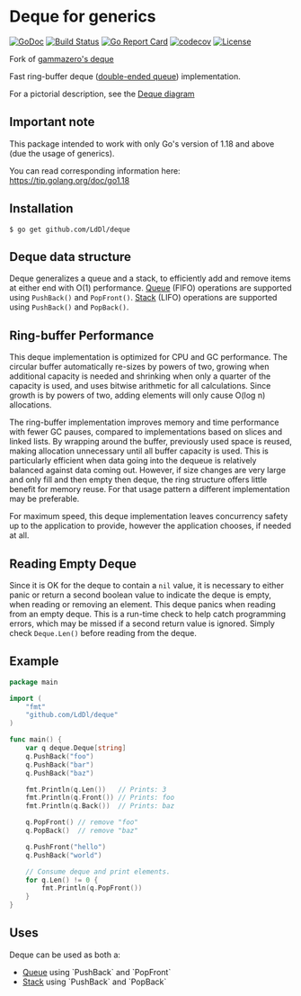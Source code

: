 # Deque for generics

[![GoDoc](https://pkg.go.dev/badge/github.com/LdDl/deque)](https://pkg.go.dev/github.com/LdDl/deque)
[![Build Status](https://github.com/LdDl/deque/actions/workflows/go.yml/badge.svg)](https://github.com/LdDl/deque/actions/workflows/go.yml)
[![Go Report Card](https://goreportcard.com/badge/github.com/LdDl/deque)](https://goreportcard.com/report/github.com/LdDl/deque)
[![codecov](https://codecov.io/gh/LdDl/deque/branch/master/graph/badge.svg)](https://codecov.io/gh/LdDl/deque)
[![License](https://img.shields.io/badge/License-MIT-blue.svg)](LICENSE)

Fork of [gammazero's deque](https://github.com/gammazero/deque)

Fast ring-buffer deque ([double-ended queue](https://en.wikipedia.org/wiki/Double-ended_queue)) implementation.

For a pictorial description, see the [Deque diagram](https://github.com/LdDl/deque/wiki)

## Important note

This package intended to work with only Go's version of 1.18 and above (due the usage of generics).

You can read corresponding information here: https://tip.golang.org/doc/go1.18

## Installation

```shell
$ go get github.com/LdDl/deque
```

## Deque data structure

Deque generalizes a queue and a stack, to efficiently add and remove items at either end with O(1) performance.  [Queue](https://en.wikipedia.org/wiki/Queue_(abstract_data_type)) (FIFO) operations are supported using `PushBack()` and `PopFront()`.  [Stack](https://en.wikipedia.org/wiki/Stack_(abstract_data_type)) (LIFO) operations are supported using `PushBack()` and `PopBack()`.

## Ring-buffer Performance

This deque implementation is optimized for CPU and GC performance.  The circular buffer automatically re-sizes by powers of two, growing when additional capacity is needed and shrinking when only a quarter of the capacity is used, and uses bitwise arithmetic for all calculations.  Since growth is by powers of two, adding elements will only cause O(log n) allocations.

The ring-buffer implementation improves memory and time performance with fewer GC pauses, compared to implementations based on slices and linked lists.  By wrapping around the buffer, previously used space is reused, making allocation unnecessary until all buffer capacity is used.  This is particularly efficient when data going into the dequeue is relatively balanced against data coming out.  However, if size changes are very large and only fill and then empty then deque, the ring structure offers little benefit for memory reuse.  For that usage pattern a different implementation may be preferable.

For maximum speed, this deque implementation leaves concurrency safety up to the application to provide, however the application chooses, if needed at all.

## Reading Empty Deque

Since it is OK for the deque to contain a `nil` value, it is necessary to either panic or return a second boolean value to indicate the deque is empty, when reading or removing an element.  This deque panics when reading from an empty deque.  This is a run-time check to help catch programming errors, which may be missed if a second return value is ignored.  Simply check `Deque.Len()` before reading from the deque.

## Example

```go
package main

import (
    "fmt"
    "github.com/LdDl/deque"
)

func main() {
    var q deque.Deque[string]
    q.PushBack("foo")
    q.PushBack("bar")
    q.PushBack("baz")

    fmt.Println(q.Len())   // Prints: 3
    fmt.Println(q.Front()) // Prints: foo
    fmt.Println(q.Back())  // Prints: baz

    q.PopFront() // remove "foo"
    q.PopBack()  // remove "baz"

    q.PushFront("hello")
    q.PushBack("world")

    // Consume deque and print elements.
    for q.Len() != 0 {
        fmt.Println(q.PopFront())
    }
}
```

## Uses

Deque can be used as both a:
- [Queue](https://en.wikipedia.org/wiki/Queue_(abstract_data_type)) using `PushBack` and `PopFront`
- [Stack](https://en.wikipedia.org/wiki/Stack_(abstract_data_type)) using `PushBack` and `PopBack`
